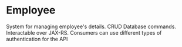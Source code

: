 # Employee
System for managing employee's details. CRUD Database commands. Interactable over JAX-RS. Consumers can use different types of authentication for the API

